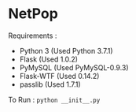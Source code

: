 # NetPop

Requirements : 
 - Python 3 (Used Python 3.7.1)
 - Flask (Used 1.0.2)
 - PyMySQL (Used PyMySQL-0.9.3)
 - Flask-WTF (Used 0.14.2)
 - passlib (Used 1.7.1)

 To Run : ``` python __init__.py ```

 
